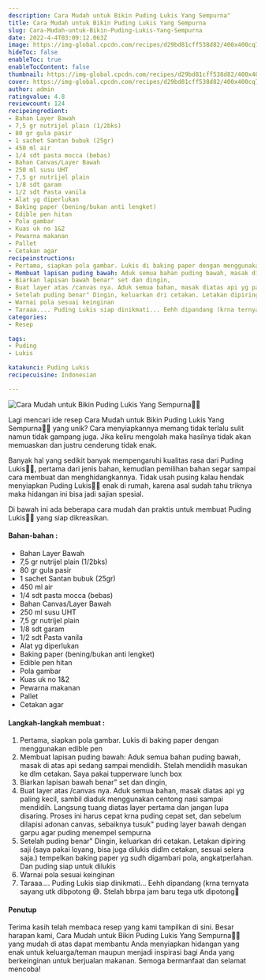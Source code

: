 ```yaml
---
description: Cara Mudah untuk Bikin Puding Lukis Yang Sempurna"
title: Cara Mudah untuk Bikin Puding Lukis Yang Sempurna
slug: Cara-Mudah-untuk-Bikin-Puding-Lukis-Yang-Sempurna
date: 2022-4-4T03:09:12.063Z
image: https://img-global.cpcdn.com/recipes/d29bd81cff538d82/400x400cq70/photo.jpg
hideToc: false
enableToc: true
enableTocContent: false
thumbnail: https://img-global.cpcdn.com/recipes/d29bd81cff538d82/400x400cq70/photo.jpg
cover: https://img-global.cpcdn.com/recipes/d29bd81cff538d82/400x400cq70/photo.jpg
author: admin
ratingvalue: 4.8
reviewcount: 124
recipeingredient:
- Bahan Layer Bawah
- 7,5 gr nutrijel plain (1/2bks)
- 80 gr gula pasir
- 1 sachet Santan bubuk (25gr)
- 450 ml air
- 1/4 sdt pasta mocca (bebas)
- Bahan Canvas/Layer Bawah
- 250 ml susu UHT
- 7,5 gr nutrijel plain
- 1/8 sdt garam
- 1/2 sdt Pasta vanila
- Alat yg diperlukan
- Baking paper (bening/bukan anti lengket)
- Edible pen hitan
- Pola gambar
- Kuas uk no 1&2
- Pewarna makanan
- Pallet
- Cetakan agar
recipeinstructions:
- Pertama, siapkan pola gambar. Lukis di baking paper dengan menggunakan edible pen
- Membuat lapisan puding bawah: Aduk semua bahan puding bawah, masak di atas api sedang sampai mendidih. Stelah mendidih masukan ke dlm cetakan. Saya pakai tupperware lunch box
- Biarkan lapisan bawah benar" set dan dingin,
- Buat layer atas /canvas nya. Aduk semua bahan, masak diatas api yg paling kecil, sambil diaduk menggunakan centong nasi sampai mendidih. Langsung tuang diatas layer pertama dan jangan lupa disaring. Proses ini harus cepat krna puding cepat set, dan sebelum dilapisi adonan canvas, sebaiknya tusuk" puding layer bawah dengan garpu agar puding menempel sempurna
- Setelah puding benar" Dingin, keluarkan dri cetakan. Letakan dipiring saji (saya pakai loyang, bisa juga dilukis didlm cetakan, sesuai selera saja.) tempelkan baking paper yg sudh digambari pola, angkatperlahan. Dan puding siap untuk dilukis
- Warnai pola sesuai keinginan
- Taraaa.... Puding Lukis siap dinikmati... Eehh dipandang (krna ternyata sayang utk dibpotong 😅. Stelah bbrpa jam baru tega utk dipotong🤭
categories:
- Resep

tags:
- Puding
- Lukis

katakunci: Puding Lukis
recipecuisine: Indonesian

---
```


![Cara Mudah untuk Bikin Puding Lukis Yang Sempurna👩‍🍳](https://img-global.cpcdn.com/recipes/d29bd81cff538d82/400x400cq70/photo.jpg)

Lagi mencari ide resep Cara Mudah untuk Bikin Puding Lukis Yang Sempurna👩‍🍳 yang unik? Cara menyiapkannya memang tidak terlalu sulit namun tidak gampang juga. Jika keliru mengolah maka hasilnya tidak akan memuaskan dan justru cenderung tidak enak.

Banyak hal yang sedikit banyak mempengaruhi kualitas rasa dari Puding Lukis👩‍🍳, pertama dari jenis bahan, kemudian pemilihan bahan segar sampai cara membuat dan menghidangkannya. Tidak usah pusing kalau hendak menyiapkan Puding Lukis👩‍🍳 enak di rumah, karena asal sudah tahu triknya maka hidangan ini bisa jadi sajian spesial.

Di bawah ini ada beberapa cara mudah dan praktis untuk membuat Puding Lukis👩‍🍳 yang siap dikreasikan.

<!--inarticleads1-->

#### Bahan-bahan :

- Bahan Layer Bawah
- 7,5 gr nutrijel plain (1/2bks)
- 80 gr gula pasir
- 1 sachet Santan bubuk (25gr)
- 450 ml air
- 1/4 sdt pasta mocca (bebas)
- Bahan Canvas/Layer Bawah
- 250 ml susu UHT
- 7,5 gr nutrijel plain
- 1/8 sdt garam
- 1/2 sdt Pasta vanila
- Alat yg diperlukan
- Baking paper (bening/bukan anti lengket)
- Edible pen hitan
- Pola gambar
- Kuas uk no 1&2
- Pewarna makanan
- Pallet
- Cetakan agar

<!--inarticleads2-->

#### Langkah-langkah membuat :

1. Pertama, siapkan pola gambar. Lukis di baking paper dengan menggunakan edible pen
1. Membuat lapisan puding bawah: Aduk semua bahan puding bawah, masak di atas api sedang sampai mendidih. Stelah mendidih masukan ke dlm cetakan. Saya pakai tupperware lunch box
1. Biarkan lapisan bawah benar" set dan dingin,
1. Buat layer atas /canvas nya. Aduk semua bahan, masak diatas api yg paling kecil, sambil diaduk menggunakan centong nasi sampai mendidih. Langsung tuang diatas layer pertama dan jangan lupa disaring. Proses ini harus cepat krna puding cepat set, dan sebelum dilapisi adonan canvas, sebaiknya tusuk" puding layer bawah dengan garpu agar puding menempel sempurna
1. Setelah puding benar" Dingin, keluarkan dri cetakan. Letakan dipiring saji (saya pakai loyang, bisa juga dilukis didlm cetakan, sesuai selera saja.) tempelkan baking paper yg sudh digambari pola, angkatperlahan. Dan puding siap untuk dilukis
1. Warnai pola sesuai keinginan
1. Taraaa.... Puding Lukis siap dinikmati... Eehh dipandang (krna ternyata sayang utk dibpotong 😅. Stelah bbrpa jam baru tega utk dipotong🤭

#### Penutup

Terima kasih telah membaca resep yang kami tampilkan di sini. Besar harapan kami, Cara Mudah untuk Bikin Puding Lukis Yang Sempurna👩‍🍳 yang mudah di atas dapat membantu Anda menyiapkan hidangan yang enak untuk keluarga/teman maupun menjadi inspirasi bagi Anda yang berkeinginan untuk berjualan makanan. Semoga bermanfaat dan selamat mencoba!